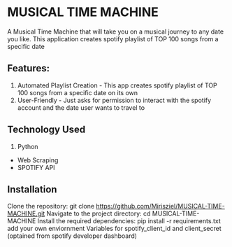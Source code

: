 # MUSICAL TIME MACHINE

A Musical Time Machine that will take you on a musical journey to any date you like.
This application creates spotify playlist of TOP 100 songs from a specific date 

## Features: 
1) Automated Playlist Creation - This app creates spotify playlist of TOP 100 songs from a specific date on its own
2) User-Friendly - Just asks for permission to interact with the spotify account and the date user wants to travel to

## Technology Used 
1) Python
 - Web Scraping
 - SPOTIFY API

## Installation 
Clone the repository: git clone https://github.com/Mirisziel/MUSICAL-TIME-MACHINE.git 
Navigate to the project directory: cd MUSICAL-TIME-MACHINE
Install the required dependencies: pip install -r requirements.txt
add your own enviornment Variables for spotify_client_id and client_secret (optained from spotify developer dashboard)
